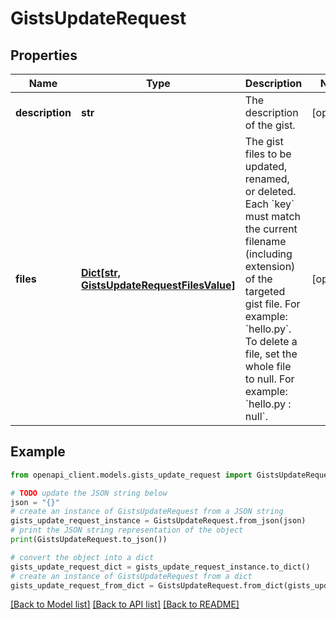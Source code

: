 # GistsUpdateRequest


## Properties

Name | Type | Description | Notes
------------ | ------------- | ------------- | -------------
**description** | **str** | The description of the gist. | [optional] 
**files** | [**Dict[str, GistsUpdateRequestFilesValue]**](GistsUpdateRequestFilesValue.md) | The gist files to be updated, renamed, or deleted. Each &#x60;key&#x60; must match the current filename (including extension) of the targeted gist file. For example: &#x60;hello.py&#x60;.  To delete a file, set the whole file to null. For example: &#x60;hello.py : null&#x60;. | [optional] 

## Example

```python
from openapi_client.models.gists_update_request import GistsUpdateRequest

# TODO update the JSON string below
json = "{}"
# create an instance of GistsUpdateRequest from a JSON string
gists_update_request_instance = GistsUpdateRequest.from_json(json)
# print the JSON string representation of the object
print(GistsUpdateRequest.to_json())

# convert the object into a dict
gists_update_request_dict = gists_update_request_instance.to_dict()
# create an instance of GistsUpdateRequest from a dict
gists_update_request_from_dict = GistsUpdateRequest.from_dict(gists_update_request_dict)
```
[[Back to Model list]](../README.md#documentation-for-models) [[Back to API list]](../README.md#documentation-for-api-endpoints) [[Back to README]](../README.md)


